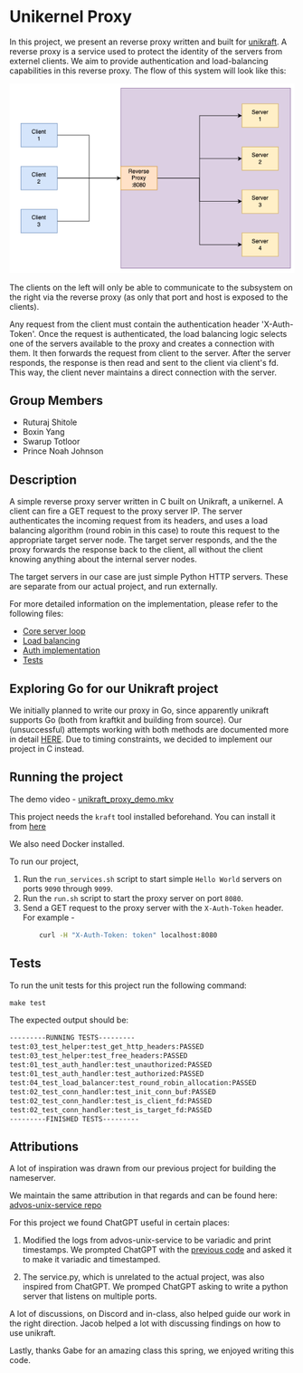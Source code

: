 # Unikernel Proxy

In this project, we present an reverse proxy written and built for [unikraft](https://unikraft.org/). A reverse proxy is a service used to protect the identity of the servers from externel clients. We aim to provide authentication and load-balancing capabilities in this reverse proxy. The flow of this system will look like this: 

![rev-proxy](./docs/rev_proxy.png)

The clients on the left will only be able to communicate to the subsystem on the right via the reverse proxy (as only that port and host is exposed to the clients). 

Any request from the client must contain the authentication header 'X-Auth-Token'. 
Once the request is authenticated, the load balancing logic selects one of the servers available to the proxy and creates a connection with them. It then forwards the request from client to the server. After the server responds, the response is then read and sent to the client via client's fd. This way, the client never maintains a direct connection with the server. 


## Group Members
- Ruturaj Shitole
- Boxin Yang
- Swarup Totloor
- Prince Noah Johnson

## Description
A simple reverse proxy server written in C built on Unikraft, a unikernel. A client can fire a GET request to the proxy server IP. The server authenticates the incoming request from its headers, and uses a load balancing algorithm (round robin in this case) to route this request to the appropriate target server node. The target server responds, and the the proxy forwards the response back to the client, all without the client knowing anything about the internal server nodes. 

The target servers in our case are just simple Python HTTP servers. These are separate from our actual project, and run externally.

For more detailed information on the implementation, please refer to the following files:
- [Core server loop](./src/main.c)
- [Load balancing](./src/load_balancer.c)
- [Auth implementation](./src/auth_handler.c)
- [Tests](./tests/)

## Exploring Go for our Unikraft project
We initially planned to write our proxy in Go, since apparently unikraft supports Go (both from kraftkit and building from source). Our (unsuccessful) attempts working with both methods are documented more in detail [HERE](./REPORT.md). Due to timing constraints, we decided to implement our project in C instead. 

## Running the project

The demo video - [unikraft_proxy_demo.mkv](./advos_unikraft_proxy_demo.mkv)

This project needs the `kraft` tool installed beforehand. You can install it from [here](https://github.com/unikraft/kraftkit?tab=readme-ov-file#installation)

We also need Docker installed.

To run our project, 
1. Run the `run_services.sh` script to start simple `Hello World` servers on ports `9090` through `9099`.
2. Run the `run.sh` script to start the proxy server on port `8080`.
3. Send a GET request to the proxy server with the `X-Auth-Token` header. For example - 
    ```bash
        curl -H "X-Auth-Token: token" localhost:8080
    ```

## Tests

To run the unit tests for this project run the following command: 

```shell
make test
```

The expected output should be:

```shell
---------RUNNING TESTS---------
test:03_test_helper:test_get_http_headers:PASSED
test:03_test_helper:test_free_headers:PASSED
test:01_test_auth_handler:test_unauthorized:PASSED
test:01_test_auth_handler:test_authorized:PASSED
test:04_test_load_balancer:test_round_robin_allocation:PASSED
test:02_test_conn_handler:test_init_conn_buf:PASSED
test:02_test_conn_handler:test_is_client_fd:PASSED
test:02_test_conn_handler:test_is_target_fd:PASSED
---------FINISHED TESTS---------
```


## Attributions

A lot of inspiration was drawn from our previous project for building the nameserver. 

We maintain the same attribution in that regards and can be found here: [advos-unix-service repo](https://github.com/rutu-sh/advos-unix-service?tab=readme-ov-file#attributions)

For this project we found ChatGPT useful in certain places: 

1. Modified the logs from advos-unix-service to be variadic and print timestamps. We prompted ChatGPT with the [previous code](https://github.com/rutu-sh/advos-unix-service/blob/main/src/common/logger.c) and asked it to make it variadic and timestamped. 

2. The service.py, which is unrelated to the actual project, was also inspired from ChatGPT. We promped ChatGPT asking to write a python server that listens on multiple ports. 


A lot of discussions, on Discord and in-class, also helped guide our work in the right direction. Jacob helped a lot with discussing findings on how to use unikraft. 

Lastly, thanks Gabe for an amazing class this spring, we enjoyed writing this code. 

